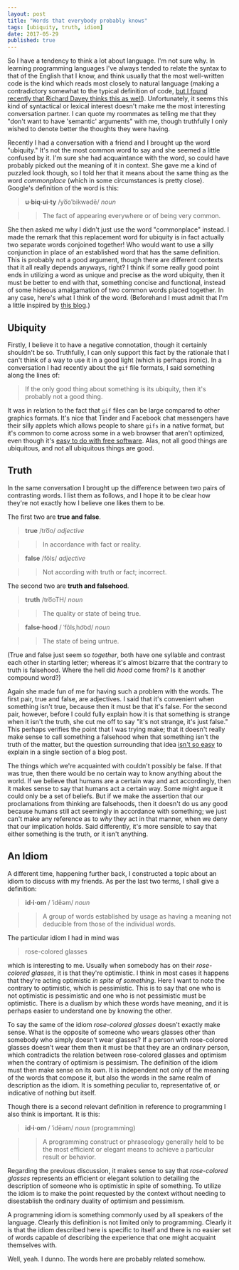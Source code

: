 ```yaml
---
layout: post
title: "Words that everybody probably knows"
tags: [ubiquity, truth, idiom]
date: 2017-05-29
published: true
---
```


So I have a tendency to think a lot about language. I'm not sure why. In
learning programming languages I've always tended to relate the syntax to that
of the English that I know, and think usually that the most well-written code is
the kind which reads most closely to natural language (making a contradictory
somewhat to the typical definition of
code,
[but I found recently that Richard Davey thinks this as well](https://www.youtube.com/watch?v=MZxzuHY97ug)).
Unfortunately, it seems this kind of syntactical or lexical interest doesn't
make me the most interesting conversation partner. I can quote my roommates as
telling me that they "don't want to have 'semantic' arguments" with me, though
truthfully I only wished to denote better the thoughts they were having.

Recently I had a conversation with a friend and I brought up the word
"ubiquity." It's not the most common word to say and she seemed a little
confused by it. I'm sure she had acquaintance with the word, so could have
probably picked out the meaning of it in context. She gave me a kind of puzzled
look though, so I told her that it means about the same thing as the word
_commonplace_ (which in some circumstances is pretty close). Google's definition
of the word is this:

> <span class="ipa">__u·biq·ui·ty__ /yo͞oˈbikwədē/ _noun_</span>

> > The fact of appearing everywhere or of being very common.

She then asked me why I didn't just use the word "commonplace" instead. I made
the remark that this replacement word for ubiquity is in fact actually two
separate words conjoined together! Who would want to use a silly conjunction in
place of an established word that has the same definition. This is probably not
a good argument, though there are different contexts that it all really depends
anyways, right? I think if some really good point ends in utilizing a word as
unique and precise as the word ubiquity, then it must be better to end with
that, something concise and functional, instead of some hideous amalgamation of
two common words placed together. In any case, here's what I think of the word.
(Beforehand I must admit that I'm a little inspired
by
[this blog](http://www.grammarphobia.com/blog/2015/07/ubiquitousness-ubiquity.html).)

Ubiquity
--------

Firstly, I believe it to have a negative connotation, though it certainly
shouldn't be so. Truthfully, I can only support this fact by the rationale that
I can't think of a way to use it in a good light (which is perhaps ironic). In a
conversation I had recently about the `gif` file formats, I said something along
the lines of:

> If the only good thing about something is its ubiquity, then it's probably not
> a good thing.

It was in relation to the fact that `gif` files can be large compared to other
graphics formats. It's nice that Tinder and Facebook chat messengers have their
silly applets which allows people to share `gifs` in a native format, but it's
common to come across some in a web browser that aren't optimized, even though
it's
[easy to do with free software](http://adaptivesamples.com/2015/08/06/making-an-optimized-gif-in-gimp/).
Alas, not all good things are ubiquitous, and not all ubiquitous things are
good.

Truth
-----

In the same conversation I brought up the difference between two pairs of
contrasting words. I list them as follows, and I hope it to be clear how they're
not exactly how I believe one likes them to be.

The first two are __true and false__.

> <span class="ipa">__true__ /tro͞o/ _adjective_</span>

> > In accordance with fact or reality.

> <span class="ipa">__false__ /fôls/ _adjective_</span>

> > Not according with truth or fact; incorrect.

The second two are __truth and falsehood__.

> <span class="ipa">__truth__ /tro͞oTH/ _noun_</span>

> > The quality or state of being true.

> <span class="ipa">__false·hood__ / ˈfôlsˌho͝od/ _noun_</span>

> > The state of being untrue.

(True and false just seem so _together_, both have one syllable and contrast
each other in starting letter; whereas it's almost bizarre that the contrary to
truth is falsehood. Where the hell did _hood_ come from? Is it another compound
word?)

Again she made fun of me for having such a problem with the words. The first
pair, true and false, are adjectives. I said that it's convenient when something
isn't true, because then it must be that it's false. For the second pair,
however, before I could fully explain how it is that something is strange when
it isn't the truth, she cut me off to say "it's not strange, it's just false."
This perhaps verifies the point that I was trying make; that it doesn't really
make sense to call something a falsehood when that something isn't the truth of
the matter, but the question surrounding that
idea
[isn't so easy](https://mitpress.mit.edu/sites/default/files/titles/content/9780262621458_sch_0001.pdf) to
explain in a single section of a blog post.

The things which we're acquainted with couldn't possibly be false. If that was
true, then there would be no certain way to know anything about the world. If we
believe that humans are a certain way and act accordingly, then it makes sense
to say that humans act a certain way. Some might argue it could only be a set of
beliefs. But if we make the assertion that our proclamations from thinking are
falsehoods, then it doesn't do us any good because humans still act seemingly in
accordance with something; we just can't make any reference as to _why_ they act
in that manner, when we deny that our implication holds. Said differently, it's
more sensible to say that either something is the truth, or it isn't anything.

An Idiom
--------

A different time, happening further back, I constructed a topic about an idiom
to discuss with my friends. As per the last two terms, I shall give a
definition:

> <span class="ipa">__id·i·om__ / ˈidēəm/ _noun_</span>

> > A group of words established by usage as having a meaning not deducible from
> those of the individual words.

The particular idiom I had in mind was

> rose-colored glasses

which is interesting to me. Usually when somebody has on their _rose-colored
glasses_, it is that they're optimistic. I think in most cases it happens that
they're acting optimistic _in spite of something_. Here I want to note the
contrary to optimistic, which is pessimistic. This is to say that one who is not
optimistic is pessimistic and one who is not pessimistic must be optimistic.
There is a dualism by which these words have meaning, and it is perhaps easier
to understand one by knowing the other.

To say the same of the idiom _rose-colored glasses_ doesn't exactly make sense.
What is the opposite of someone who wears glasses other than somebody who simply
doesn't wear glasses? If a person with rose-colored glasses doesn't wear them
then it must be that they are an ordinary person, which contradicts the relation
between rose-colored glasses and optimism when the contrary of optimism is
pessimism. The definition of the idiom must then make sense on its own. It is
independent not only of the meaning of the words that compose it, but also the
words in the same realm of description as the idiom. It is something peculiar
to, representative of, or indicative of nothing but itself.

Though there is a second relevant definition in reference to programming I also
think is important. It is this:

> <span class="ipa">__id·i·om__ / ˈidēəm/ _noun_ (programming)</span>

> > A programming construct or phraseology generally held to be the most
> efficient or elegant means to achieve a particular result or behavior.

Regarding the previous discussion, it makes sense to say that _rose-colored
glasses_ represents an efficient or elegant solution to detailing the
description of someone who is optimistic in spite of something. To utilize the
idiom is to make the point requested by the context without needing to
disestablish the ordinary duality of optimism and pessimism.

A programming idiom is something commonly used by all speakers of the language.
Clearly this definition is not limited only to programming. Clearly it is that
the idiom described here is specific to itself and there is no easier set of
words capable of describing the experience that one might acquaint themselves
with.

Well, yeah. I dunno. The words here are probably related somehow.

